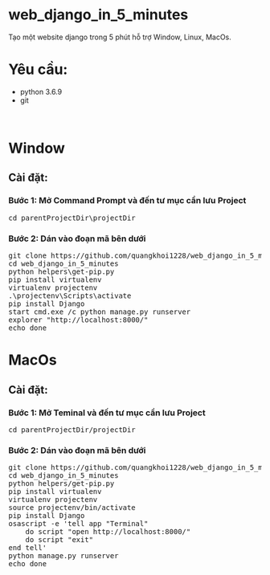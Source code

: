 # web_django_in_5_minutes
Tạo một website django trong 5 phút hỗ trợ Window, Linux, MacOs.<br>

<h1>Yêu cầu:</h1>
<ul>
     <li>python 3.6.9</li>
     <li>git</li>
</ul>
<br>
<h1>Window</h1>
<h2>Cài đặt:</h2>
<h3>Bước 1:  Mở Command Prompt và đến tư mục cần lưu Project</h3>
<pre>
cd parentProjectDir\projectDir
</pre>
<h3>Bước 2: Dán vào đoạn mã bên dưới</h3>
<pre>
git clone https://github.com/quangkhoi1228/web_django_in_5_minutes.git
cd web_django_in_5_minutes
python helpers\get-pip.py
pip install virtualenv
virtualenv projectenv
.\projectenv\Scripts\activate
pip install Django
start cmd.exe /c python manage.py runserver
explorer "http://localhost:8000/"
echo done
</pre>
<h1>MacOs</h1>
<h2>Cài đặt:</h2>
<h3>Bước 1: Mở Teminal và đến tư mục cần lưu Project</h3>
<pre>
cd parentProjectDir/projectDir
</pre>
<h3>Bước 2: Dán vào đoạn mã bên dưới</h3>
<pre>
git clone https://github.com/quangkhoi1228/web_django_in_5_minutes.git
cd web_django_in_5_minutes
python helpers/get-pip.py
pip install virtualenv
virtualenv projectenv
source projectenv/bin/activate
pip install Django
osascript -e 'tell app "Terminal"
    do script "open http://localhost:8000/"    
    do script "exit"       
end tell'
python manage.py runserver
echo done
</pre>
